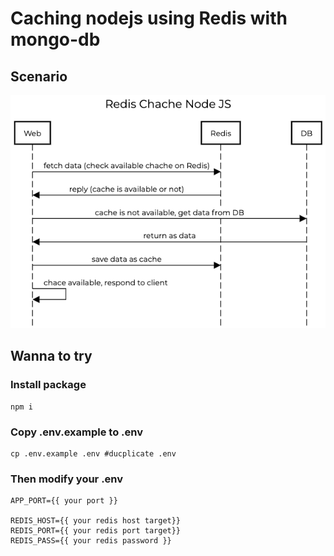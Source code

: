 # Caching nodejs using Redis with mongo-db

## Scenario
![scenario](docs/scenario-redis-chache-nodejs.png)

## Wanna to try

### Install package
```
npm i
```
### Copy .env.example to .env
```
cp .env.example .env #ducplicate .env

```
### Then modify your .env
```
APP_PORT={{ your port }}

REDIS_HOST={{ your redis host target}}
REDIS_PORT={{ your redis port target}}
REDIS_PASS={{ your redis password }}
```


